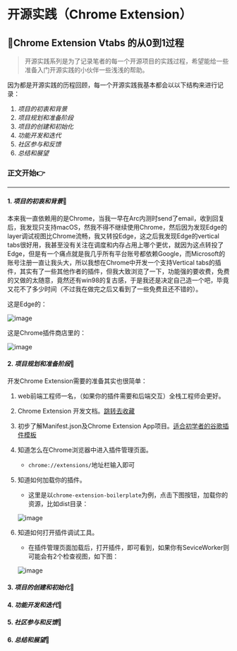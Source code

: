 # 开源实践（Chrome Extension）

## 🚀Chrome Extension Vtabs 的从0到1过程

> 开源实践系列是为了记录笔者的每一个开源项目的实践过程，希望能给一些准备入门开源实践的小伙伴一些浅浅的帮助。

因为都是开源实践的历程回顾，每一个开源实践我基本都会以以下结构来进行记录：

1. *项目的初衷和背景*
2. *项目规划和准备阶段*
3. *项目的创建和初始化*
4. *功能开发和迭代*
5. *社区参与和反馈*
6. *总结和展望*

### 正文开始👉

----------------

#### 1. *项目的初衷和背景*📌

本来我一直依赖用的是Chrome，当我一早在Arc内测时send了email，收到回复后，我发现只支持macOS，然我不得不继续使用Chrome，然后因为发现Edge的layer调试视图比Chrome流畅，我又转投Edge，这之后我发现Edge的vertical tabs很好用，我甚至没有关注在调度和内存占用上哪个更优，就因为这点转投了Edge，但是有一个痛点就是我几乎所有平台账号都依赖Google，而Microsoft的账号注册一直让我头大，所以我想在Chrome中开发一个支持Vertical tabs的插件，其实有了一些其他作者的插件，但我大致浏览了一下，功能强的要收费，免费的又做的太随意，竟然还有win98的复古感，于是我还是决定自己造一个吧，毕竟又花不了多少时间（不过我在做完之后又看到了一些免费且还不错的）。

这是Edge的：

![image](https://github.com/newObjectccc/newObjectccc.github.io/assets/42132586/22ad86ee-8b2e-43d1-a334-ea4bc343dec4)

这是Chrome插件商店里的：

![image](https://github.com/newObjectccc/newObjectccc.github.io/assets/42132586/1dc1a22e-5b2f-459b-a9b2-3a1ffeef179e)

#### 2. *项目规划和准备阶段*📌

开发Chrome Extension需要的准备其实也很简单：

1. web前端工程师一名，（如果你的插件需要和后端交互）全栈工程师会更好。
2. Chrome Extension 开发文档。[跳转去收藏](https://developer.chrome.com/?hl=zh-cn)
3. 初步了解Manifest.json及Chrome Extension App项目。[适合初学者的谷歌插件模板](https://github.com/newObjectccc/chrome-extension-boilerplate)
4. 知道怎么在Chrome浏览器中进入插件管理页面。
    - `chrome://extensions/`地址栏输入即可
5. 知道如何加载你的插件。
    - 这里是以`chrome-extension-boilerplate`为例，点击下图按钮，加载你的资源，比如dist目录：

    ![image](https://github.com/newObjectccc/newObjectccc.github.io/assets/42132586/f07d6586-efd3-423d-8b01-368ed9349646)

6. 知道如何打开插件调试工具。
    - 在插件管理页面加载后，打开插件，即可看到，如果你有SeviceWorker则可能会有2个检查视图，如下图：

   ![image](https://github.com/newObjectccc/newObjectccc.github.io/assets/42132586/2fe1030b-178e-45a5-b19a-aa187e724f32)


#### 3. *项目的创建和初始化*📌

#### 4. *功能开发和迭代*📌

#### 5. *社区参与和反馈*📌

#### 6. *总结和展望*📌
